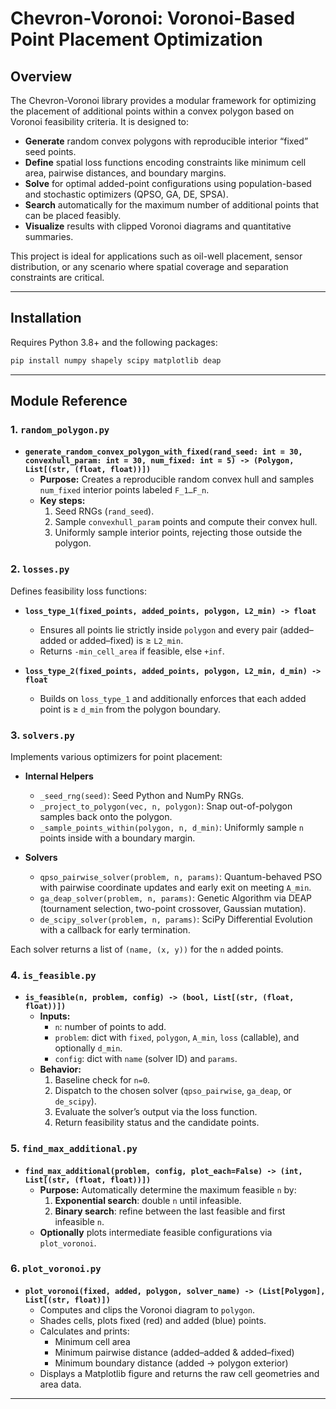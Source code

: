 # Chevron-Voronoi: Voronoi-Based Point Placement Optimization

## Overview
The Chevron-Voronoi library provides a modular framework for optimizing the placement of additional points within a convex polygon based on Voronoi feasibility criteria. It is designed to:

- **Generate** random convex polygons with reproducible interior “fixed” seed points.
- **Define** spatial loss functions encoding constraints like minimum cell area, pairwise distances, and boundary margins.
- **Solve** for optimal added-point configurations using population-based and stochastic optimizers (QPSO, GA, DE, SPSA).
- **Search** automatically for the maximum number of additional points that can be placed feasibly.
- **Visualize** results with clipped Voronoi diagrams and quantitative summaries.

This project is ideal for applications such as oil-well placement, sensor distribution, or any scenario where spatial coverage and separation constraints are critical.

---

## Installation

Requires Python 3.8+ and the following packages:

```bash
pip install numpy shapely scipy matplotlib deap
```

---

## Module Reference

### 1. `random_polygon.py`
- **`generate_random_convex_polygon_with_fixed(rand_seed: int = 30, convexhull_param: int = 30, num_fixed: int = 5) -> (Polygon, List[(str, (float, float))])`**  
  - **Purpose:** Creates a reproducible random convex hull and samples `num_fixed` interior points labeled `F_1…F_n`.  
  - **Key steps:**  
    1. Seed RNGs (`rand_seed`).  
    2. Sample `convexhull_param` points and compute their convex hull.  
    3. Uniformly sample interior points, rejecting those outside the polygon.

### 2. `losses.py`
Defines feasibility loss functions:

- **`loss_type_1(fixed_points, added_points, polygon, L2_min) -> float`**  
  - Ensures all points lie strictly inside `polygon` and every pair (added–added or added–fixed) is ≥ `L2_min`.  
  - Returns `-min_cell_area` if feasible, else `+inf`.

- **`loss_type_2(fixed_points, added_points, polygon, L2_min, d_min) -> float`**  
  - Builds on `loss_type_1` and additionally enforces that each added point is ≥ `d_min` from the polygon boundary.

### 3. `solvers.py`
Implements various optimizers for point placement:

- **Internal Helpers**  
  - `_seed_rng(seed)`: Seed Python and NumPy RNGs.  
  - `_project_to_polygon(vec, n, polygon)`: Snap out-of-polygon samples back onto the polygon.  
  - `_sample_points_within(polygon, n, d_min)`: Uniformly sample `n` points inside with a boundary margin.

- **Solvers**  
  - `qpso_pairwise_solver(problem, n, params)`: Quantum-behaved PSO with pairwise coordinate updates and early exit on meeting `A_min`.  
  - `ga_deap_solver(problem, n, params)`: Genetic Algorithm via DEAP (tournament selection, two-point crossover, Gaussian mutation).  
  - `de_scipy_solver(problem, n, params)`: SciPy Differential Evolution with a callback for early termination.  

Each solver returns a list of `(name, (x, y))` for the `n` added points.

### 4. `is_feasible.py`
- **`is_feasible(n, problem, config) -> (bool, List[(str, (float, float))])`**  
  - **Inputs:**  
    - `n`: number of points to add.  
    - `problem`: dict with `fixed`, `polygon`, `A_min`, `loss` (callable), and optionally `d_min`.  
    - `config`: dict with `name` (solver ID) and `params`.  
  - **Behavior:**  
    1. Baseline check for `n=0`.  
    2. Dispatch to the chosen solver (`qpso_pairwise`, `ga_deap`, or `de_scipy`).  
    3. Evaluate the solver’s output via the loss function.  
    4. Return feasibility status and the candidate points.

### 5. `find_max_additional.py`
- **`find_max_additional(problem, config, plot_each=False) -> (int, List[(str, (float, float))])`**  
  - **Purpose:** Automatically determine the maximum feasible `n` by:  
    1. **Exponential search**: double `n` until infeasible.  
    2. **Binary search**: refine between the last feasible and first infeasible `n`.  
  - **Optionally** plots intermediate feasible configurations via `plot_voronoi`.

### 6. `plot_voronoi.py`
- **`plot_voronoi(fixed, added, polygon, solver_name) -> (List[Polygon], List[(str, float)])`**  
  - Computes and clips the Voronoi diagram to `polygon`.  
  - Shades cells, plots fixed (red) and added (blue) points.  
  - Calculates and prints:  
    - Minimum cell area  
    - Minimum pairwise distance (added–added & added–fixed)  
    - Minimum boundary distance (added → polygon exterior)  
  - Displays a Matplotlib figure and returns the raw cell geometries and area data.

---
